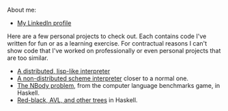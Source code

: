 About me:
* [My LinkedIn profile](https://www.linkedin.com/in/scott-mcguire-2a7081b)

Here are a few personal projects to check out.  Each contains code I've written
for fun or as a learning exercise.  For contractual reasons I can't
show code that I've worked on professionally or even personal projects
that are too similar.
* [A distributed, lisp-like interpreter](https://github.com/abstractionlair/delicious)
* [A non-distributed scheme interpreter](https://github.com/abstractionlair/scheme3) closer to a normal one.
* [The NBody problem](https://github.com/abstractionlair/NBody), from the computer language benchmarks game, in Haskell.
* [Red-black, AVL, and other trees](https://github.com/abstractionlair/Trees) in Haskell.


